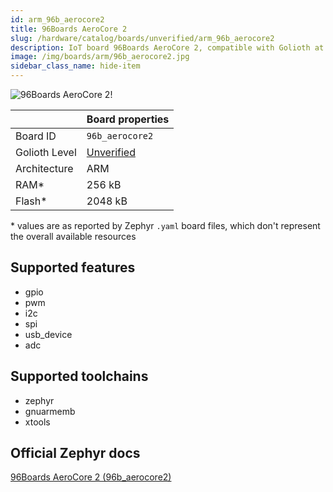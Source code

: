 ```yaml
---
id: arm_96b_aerocore2
title: 96Boards AeroCore 2
slug: /hardware/catalog/boards/unverified/arm_96b_aerocore2
description: IoT board 96Boards AeroCore 2, compatible with Golioth at unverified level.
image: /img/boards/arm/96b_aerocore2.jpg
sidebar_class_name: hide-item
---
```


[//]: # (This is an auto-generated file, do not edit! Changes to it will be lost upon re-generation)

![96Boards AeroCore 2!](/img/boards/arm/96b_aerocore2.jpg "96Boards AeroCore 2")

|                | Board properties     |
| -------------  | -------------------- |
| Board ID       | `96b_aerocore2` |
| Golioth Level  | [Unverified](/hardware#unverified-boards) |
| Architecture   | ARM |
| RAM*           | 256 kB |
| Flash*         | 2048 kB |

\* values are as reported by Zephyr `.yaml` board files, which don't represent the overall available resources



## Supported features

* gpio
* pwm
* i2c
* spi
* usb_device
* adc

## Supported toolchains

* zephyr
* gnuarmemb
* xtools

## Official Zephyr docs

[96Boards AeroCore 2 (96b_aerocore2)](https://docs.zephyrproject.org/latest/boards/arm/96b_aerocore2/doc/index.html)
